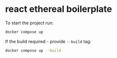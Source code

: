 # react ethereal boilerplate

To start the project run:

```bash
docker compose up
```

If the build required - provide `--build` tag:

```bash
docker compose up --build
```
